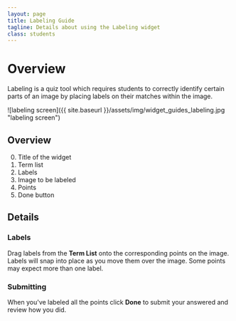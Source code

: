 ```yaml
---
layout: page
title: Labeling Guide
tagline: Details about using the Labeling widget
class: students
---
```



# Overview #

Labeling is a quiz tool which requires students to correctly identify certain parts of an image by placing labels on their matches within the image.

![labeling screen]({{ site.baseurl }}/assets/img/widget_guides_labeling.jpg "labeling screen")

## Overview ##

0. Title of the widget
0. Term list
0. Labels
0. Image to be labeled
0. Points
0. Done button

## Details ##

### Labels ###

Drag labels from the **Term List** onto the corresponding points on the image. Labels will snap into place as you move them over the image. Some points may expect more than one label.

### Submitting ###

When you've labeled all the points click **Done** to submit your answered and review how you did.
